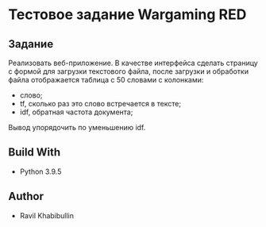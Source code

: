# Тестовое задание Wargaming RED

## Задание
Реализовать веб-приложение. В качестве интерфейса сделать страницу с формой для загрузки текстового файла, после загрузки и обработки файла отображается таблица с 50 словами с колонками:
- слово;
- tf, сколько раз это слово встречается в тексте;
- idf, обратная частота документа;

Вывод упорядочить по уменьшению idf.

## Build With
- Python 3.9.5

## Author
- Ravil Khabibullin